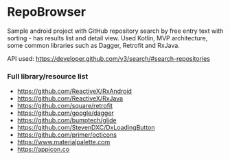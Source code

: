 # RepoBrowser

Sample android project with GitHub repository search by free entry text with sorting - has results list and detail view. 
Used Kotlin, MVP architecture, some common libraries such as Dagger, Retrofit and RxJava.

API used: https://developer.github.com/v3/search/#search-repositories

### Full library/resource list

- https://github.com/ReactiveX/RxAndroid
- https://github.com/ReactiveX/RxJava
- https://github.com/square/retrofit
- https://github.com/google/dagger
- https://github.com/bumptech/glide
- https://github.com/StevenDXC/DxLoadingButton 
- https://github.com/primer/octicons
- https://www.materialpalette.com
- https://appicon.co
